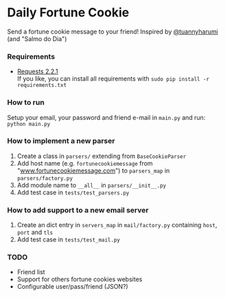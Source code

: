 Daily Fortune Cookie
====================

Send a fortune cookie message to your friend! Inspired by [@tuannyharumi](https://github.com/tuannyharumi) (and "Salmo do Dia")

### Requirements
- [Requests 2.2.1](http://docs.python-requests.org/en/latest)  
If you like, you can install all requirements with `sudo pip install -r requirements.txt`

### How to run
Setup your email, your password and friend e-mail in `main.py` and run:  
`python main.py`

### How to implement a new parser
1. Create a class in `parsers/` extending from `BaseCookieParser`
2. Add host name (e.g. `fortunecookiemessage` from "www.fortunecookiemessage.com") to `parsers_map` in `parsers/factory.py`
3. Add module name to `__all__` in `parsers/__init__.py`
4. Add test case in `tests/test_parsers.py`

### How to add support to a new email server
1. Create an dict entry in `servers_map` in `mail/factory.py` containing `host`, `port` and `tls`
2. Add test case in `tests/test_mail.py`

### TODO
- Friend list
- Support for others fortune cookies websites
- Configurable user/pass/friend (JSON?)